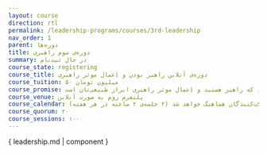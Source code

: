 ```yaml
---
layout: course
direction: rtl
permalink: /leadership-programs/courses/3rd-leadership
nav_order: 1
parent: دوره‌ها
title: دوره‌ی سوم راهبری
summary: در حال ثبت‌نام
course_state: registering
course_title: دوره‌ی آنلاین راهبر بودن و اِعمال موثر راهبری
course_tuition: ۵۰ میلیون تومان
course_promise: شما در حالی دوره را ترک می‌کنید که راهبر هستید و اِعمال موثر راهبری ابراز طبیعی‌تان است
course_venue: پلتفرم زوم به صورت آنلاین
course_calendar: روز و ساعت برگزاری دوره پس از تکمیل ظرفیت با شرکت‌کنندگان هماهنگ خواهد شد (۲ جلسه‌ی ۲ ساعته در هر هفته)
course_quorum: ۲۰
course_sessions: ۱۰۰
---
```

 
{ leadership.md | component }
